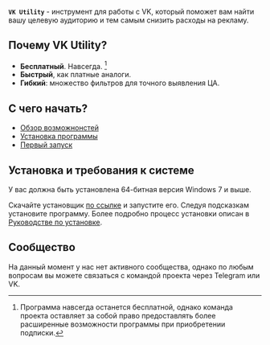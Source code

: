 **`VK Utility`** - инструмент для работы с VK, который поможет вам найти вашу целевую аудиторию и тем самым снизить расходы на рекламу.

## Почему VK Utility?
- **Бесплатный**. Навсегда. [^1]
- **Быстрый**, как платные аналоги.
- **Гибкий**: множество фильтров для точного выявления ЦА.



## С чего начать?
- [Обзор возможнонстей](./review.md)
- [Установка программы](./install.md)
- [Первый запуск](./first-launch.md)

## Установка и требования к системе
У вас должна быть установлена 64-битная версия Windows 7 и выше.

Скачайте установщик [по ссылке](http://soft-issue.com/vku2-version/setups/VKUtility2-setup.exe) и запустите его. Следуя подсказкам установите программу. Более подробно процесс установки описан в [Руководстве по установке](./install.md).

## Сообщество
На данный момент у нас нет активного сообщества, однако по любым вопросам вы можете связаться с командой проекта через Telegram или VK.

[^1]: Программа навсегда останется бесплатной, однако команда проекта оставляет за собой право предоставлять более расширенные возможности программы при приобретении подписки.

